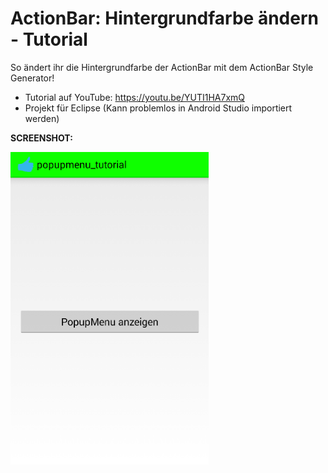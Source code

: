 # ActionBar: Hintergrundfarbe ändern - Tutorial
So ändert ihr die Hintergrundfarbe der ActionBar mit dem ActionBar Style Generator!

- Tutorial auf YouTube: https://youtu.be/YUTI1HA7xmQ
- Projekt für Eclipse (Kann problemlos in Android Studio importiert werden)

<b>SCREENSHOT:</b>

<img src="https://github.com/derAndroidPro/ActionBar_change_Background_Tutorial/blob/master/screenshot1.PNG" height="500px"/>

